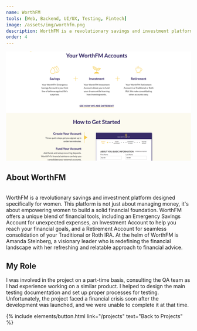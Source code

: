 ```yaml
---
name: WorthFM
tools: [Web, Backend, UI/UX, Testing, Fintech]
image: /assets/img/worthfm.png
description: WorthFM is a revolutionary savings and investment platform designed specifically for women. WorthFM offers a unique blend of financial tools, including an Emergency Savings Account for unexpected expenses, an Investment Account to help you reach your financial goals, and a Retirement Account for seamless consolidation of your Traditional or Roth IRA.
order: 4
---
```


![preview](/assets/img/worthfm.png)
## About WorthFM 
<br> WorthFM is a revolutionary savings and investment platform designed specifically for women. This platform is not just about managing money, it's about empowering women to build a solid financial foundation. WorthFM offers a unique blend of financial tools, including an Emergency Savings Account for unexpected expenses, an Investment Account to help you reach your financial goals, and a Retirement Account for seamless consolidation of your Traditional or Roth IRA. At the helm of WorthFM is Amanda Steinberg, a visionary leader who is redefining the financial landscape with her refreshing and relatable approach to financial advice.


## My Role
I was involved in the project on a part-time basis, consulting the QA team as I had experience working on a similar product. I helped to design the main testing documentation and set up proper processes for testing. Unfortunately, the project faced a financial crisis soon after the development was launched, and we were unable to complete it at that time.


<p class="text-center">
  {% include elements/button.html link="/projects" text="Back to Projects" %}
</p>